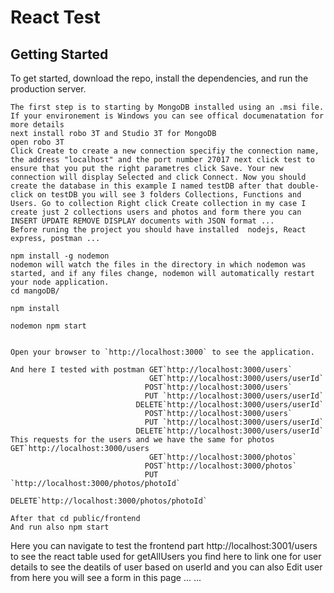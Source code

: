 # React Test 


## Getting Started

To get started, download the repo, install the dependencies, and run the production server.

```
The first step is to starting by MongoDB installed using an .msi file. If your environement is Windows you can see offical documenatation for more details
next install robo 3T and Studio 3T for MongoDB
open robo 3T
Click Create to create a new connection specifiy the connection name, the address "localhost" and the port number 27017 next click test to ensure that you put the right parametres click Save. Your new connection will display Selected and click Connect. Now you should create the database in this example I named testDB after that double-click on testDB you will see 3 folders Collections, Functions and Users. Go to collection Right click Create collection in my case I create just 2 collections users and photos and form there you can INSERT UPDATE REMOVE DISPLAY documents with JSON format ... 
Before runing the project you should have installed  nodejs, React express, postman ...

npm install -g nodemon 
nodemon will watch the files in the directory in which nodemon was started, and if any files change, nodemon will automatically restart your node application.
cd mangoDB/

npm install

nodemon npm start


Open your browser to `http://localhost:3000` to see the application.

And here I tested with postman GET`http://localhost:3000/users`
							   GET`http://localhost:3000/users/userId`
							  POST`http://localhost:3000/users`
							  PUT `http://localhost:3000/users/userId`
							DELETE`http://localhost:3000/users/userId`
							  POST`http://localhost:3000/users`
							  PUT `http://localhost:3000/users/userId`
							DELETE`http://localhost:3000/users/userId`
This requests for the users and we have the same for photos
GET`http://localhost:3000/users
							   GET`http://localhost:3000/photos`
							  POST`http://localhost:3000/photos`
							  PUT `http://localhost:3000/photos/photoId`
							DELETE`http://localhost:3000/photos/photoId`
							
After that cd public/frontend 
And run also npm start 
```
Here you can navigate to test the frontend part
http://localhost:3001/users to see the react table used for getAllUsers you find here to link one for user details to see the deatils of user based on userId and you can also Edit user from here you will see a form in this page ...
...

